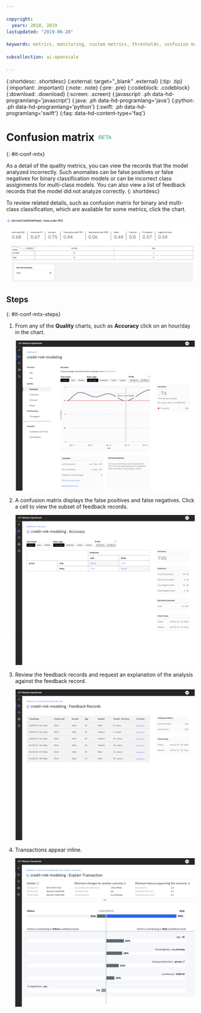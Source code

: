 ```yaml
---

copyright:
  years: 2018, 2019
lastupdated: "2019-06-28"

keywords: metrics, monitoring, custom metrics, thresholds, confusion matrix

subcollection: ai-openscale

---
```


{:shortdesc: .shortdesc}
{:external: target="_blank" .external}
{:tip: .tip}
{:important: .important}
{:note: .note}
{:pre: .pre}
{:codeblock: .codeblock}
{:download: .download}
{:screen: .screen}
{:javascript: .ph data-hd-programlang='javascript'}
{:java: .ph data-hd-programlang='java'}
{:python: .ph data-hd-programlang='python'}
{:swift: .ph data-hd-programlang='swift'}
{:faq: data-hd-content-type='faq'}

# Confusion matrix ![beta tag](images/beta.png)
{: #it-conf-mtx}

As a detail of the quality metrics, you can view the records that the model analyzed incorrectly. Such anomalies can be false positives or false negatives for binary classification models or can be incorrect class assignments for multi-class models. You can also view a list of feedback records that the model did not analyze correctly.
{: shortdesc}

To review related details, such as confusion matrix for binary and multi-class classification, which are available for some metrics, click the chart.

![detail table of quality metrics](images/quality_metrics_002.png)

## Steps
{: #it-conf-mtx-steps}

1. From any of the **Quality** charts, such as **Accuracy** click on an hour/day in the chart.
    
    ![Transaction list biased](images/Confusion_Matrix_040819.004.png)

1. A confusion matrix displays the false positives and false negatives. Click a cell to view the subset of feedback records.

    ![Transaction list biased](images/Confusion_Matrix_040819.005.png)

1. Review the feedback records and request an explanation of the analysis against the feedback record.

    ![Transaction list biased](images/Confusion_Matrix_040819.006.png)

1. Transactions appear inline.

    ![Transaction list biased](images/Confusion_Matrix_040819.007.png)

